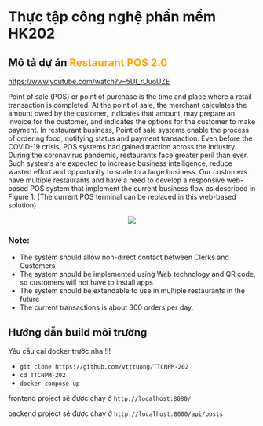 # Thực tập công nghệ phần mềm HK202
## Mô tả dự án <span style="color:orange;">Restaurant POS 2.0</span>
https://www.youtube.com/watch?v=5Ul_rUuoUZE

Point of sale (POS) or point of purchase is the time and place where a retail transaction is completed.
At the point of sale, the merchant calculates the amount owed by the customer, indicates that
amount, may prepare an invoice for the customer, and indicates the options for the customer to
make payment. In restaurant business, Point of sale systems enable the process of ordering food,
notifying status and payment transaction. Even before the COVID-19 crisis, POS systems had gained
traction across the industry. During the coronavirus pandemic, restaurants face greater peril than
ever. Such systems are expected to increase business intelligence, reduce wasted effort and
opportunity to scale to a large business. Our customers have multiple restaurants and have a need to
develop a responsive web-based POS system that implement the current business flow as described
in Figure 1. (The current POS terminal can be replaced in this web-based solution)
<p align="center">
  <img src="https://user-images.githubusercontent.com/50761736/111449354-e59fa100-8741-11eb-8e71-8b434454feea.PNG" />
</p>

### Note:
- The system should allow non-direct contact between Clerks and Customers
- The system should be implemented using Web technology and QR code, so customers will
not have to install apps
- The system should be extendable to use in multiple restaurants in the future
- The current transactions is about 300 orders per day.

## Hướng dẫn build môi trường 
Yêu cầu cài docker trước nha !!!
- `git clone https://github.com/vtttuong/TTCNPM-202`
- `cd TTCNPM-202`
- `docker-compose up`

frontend project sẽ được chạy ở `http://localhost:8080/`

backend project sẽ được chạy ở `http://localhost:8000/api/posts`
